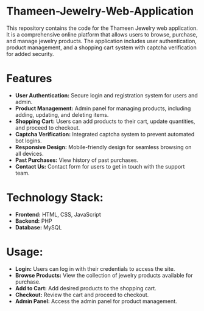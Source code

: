 # Thameen-Jewelry-Web-Application
This repository contains the code for the Thameen Jewelry web application. It is a comprehensive online platform that allows users to browse, purchase, and manage jewelry products. The application includes user authentication, product management, and a shopping cart system with captcha verification for added security.

# Features
- **User Authentication:** Secure login and registration system for users and admin.
- **Product Management:** Admin panel for managing products, including adding, updating, and deleting items.
- **Shopping Cart:** Users can add products to their cart, update quantities, and proceed to checkout.
- **Captcha Verification:** Integrated captcha system to prevent automated bot logins.
- **Responsive Design:** Mobile-friendly design for seamless browsing on all devices.
- **Past Purchases:** View history of past purchases.
- **Contact Us:** Contact form for users to get in touch with the support team.

# Technology Stack:
- **Frontend:** HTML, CSS, JavaScript
- **Backend:** PHP
- **Database:** MySQL

# Usage:
- **Login:** Users can log in with their credentials to access the site.
- **Browse Products:** View the collection of jewelry products available for purchase.
- **Add to Cart:** Add desired products to the shopping cart.
- **Checkout:** Review the cart and proceed to checkout.
- **Admin Panel:** Access the admin panel for product management.
